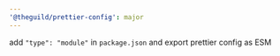 ```yaml
---
'@theguild/prettier-config': major
---
```


add `"type": "module"` in `package.json` and export prettier config as ESM
